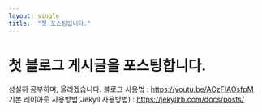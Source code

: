```yaml
---
layout: single
title:  "첫 포스팅입니다."
---
```


# 첫 블로그 게시글을 포스팅합니다.

성실히 공부하며, 올리겠습니다. 
블로그 사용법 :  https://youtu.be/ACzFIAOsfpM  
기본 레이아웃 사용방법(Jekyll 사용방법) : https://jekyllrb.com/docs/posts/
